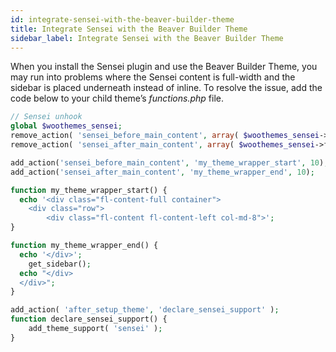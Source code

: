 ```yaml
---
id: integrate-sensei-with-the-beaver-builder-theme
title: Integrate Sensei with the Beaver Builder Theme
sidebar_label: Integrate Sensei with the Beaver Builder Theme
---
```


When you install the Sensei plugin and use the Beaver Builder Theme, you may run into problems where the Sensei content is full-width and the sidebar is placed underneath instead of inline. To resolve the issue, add the code below to your child theme’s _functions.php_ file.

```php
// Sensei unhook
global $woothemes_sensei;
remove_action( 'sensei_before_main_content', array( $woothemes_sensei->frontend, 'sensei_output_content_wrapper' ), 10 );
remove_action( 'sensei_after_main_content', array( $woothemes_sensei->frontend, 'sensei_output_content_wrapper_end' ), 10 );

add_action('sensei_before_main_content', 'my_theme_wrapper_start', 10);
add_action('sensei_after_main_content', 'my_theme_wrapper_end', 10);

function my_theme_wrapper_start() {
  echo '<div class="fl-content-full container">
    <div class="row">
        <div class="fl-content fl-content-left col-md-8">';
}

function my_theme_wrapper_end() {
  echo '</div>';
    get_sidebar();
  echo "</div>
  </div>";
}

add_action( 'after_setup_theme', 'declare_sensei_support' );
function declare_sensei_support() {
    add_theme_support( 'sensei' );
}
```
